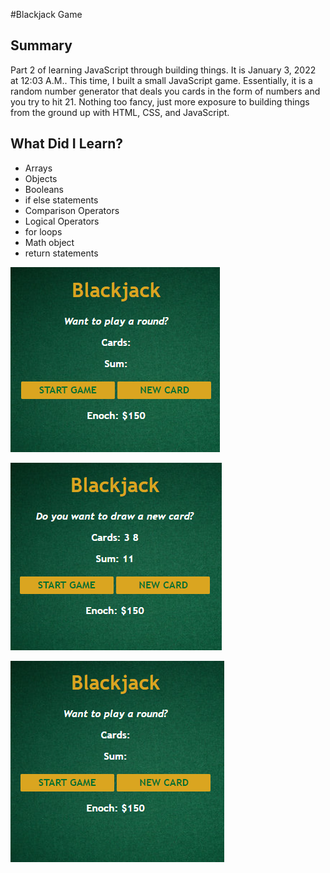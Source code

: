 #Blackjack Game

## Summary
Part 2 of learning JavaScript through building things. It is January 3, 2022 at 12:03 A.M.. This time, I built a small JavaScript game. Essentially, it is a random number generator that deals you cards in the form of numbers and you try to hit 21. Nothing too fancy, just more exposure to building things from the ground up with HTML, CSS, and JavaScript. 

## What Did I Learn? 
* Arrays
* Objects
* Booleans
* if else statements
* Comparison Operators
* Logical Operators
* for loops
* Math object
* return statements

![](2022-01-03-00-07-49.png)

![](2022-01-03-00-08-12.png)

![](![](2022-01-03-00-10-41.png).png)